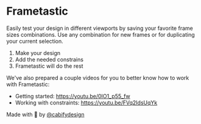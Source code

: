 # Frametastic
Easily test your design in different viewports by saving your favorite frame sizes combinations. Use any combination for new frames or for duplicating your current selection. 

1. Make your design
2. Add the needed constrains
3. Frametastic will do the rest

We've also prepared a couple videos for you to better know how to work with Frametastic:

  * Getting started: https://youtu.be/0IO1_p55_fw
  * Working with constraints: https://youtu.be/FVq2IdsUqYk

Made with 💜 by [@cabifydesign](https://twitter.com/cabifydesign)
